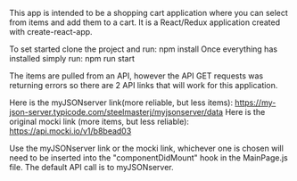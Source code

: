 This app is intended to be a shopping cart application where you can select from items and add them to a cart.
It is a React/Redux application created with create-react-app.

To set started clone the project and run: npm install
Once everything has installed simply run: npm run start

The items are pulled from an API, however the API GET requests was returning errors so there are 2 API links that will work for this application.

Here is the myJSONserver link(more reliable, but less items): https://my-json-server.typicode.com/steelmasterj/myjsonserver/data
Here is the original mocki link (more items, but less reliable): https://api.mocki.io/v1/b8bead03

Use the myJSONserver link or the mocki link, whichever one is chosen will need to be inserted into the "componentDidMount" hook in the MainPage.js file.
The default API call is to myJSONserver.